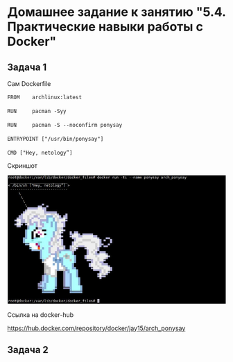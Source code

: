# Домашнее задание к занятию "5.4. Практические навыки работы с Docker"

## Задача 1

Сам Dockerfile
```
FROM    archlinux:latest

RUN     pacman -Syy

RUN     pacman -S --noconfirm ponysay

ENTRYPOINT ["/usr/bin/ponysay"]

CMD ["Hey, netology”]
```

Скриншот

![ponysay](ponysay.JPG)

Ссылка на docker-hub

https://hub.docker.com/repository/docker/jay15/arch_ponysay

## Задача 2


